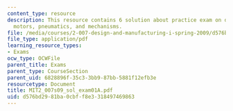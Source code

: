 ```yaml
---
content_type: resource
description: This resource contains 6 solution about practice exam on drawing, CAD,
  motors, pneumatics, and mechanisms.
file: /media/courses/2-007-design-and-manufacturing-i-spring-2009/d576bd2981ba0cbff8e3318497469863_MIT2_007s09_sol_exam01A.pdf
file_type: application/pdf
learning_resource_types:
- Exams
ocw_type: OCWFile
parent_title: Exams
parent_type: CourseSection
parent_uid: 6828896f-35c3-3bb9-87bb-5881f12efb3e
resourcetype: Document
title: MIT2_007s09_sol_exam01A.pdf
uid: d576bd29-81ba-0cbf-f8e3-318497469863
---
```

